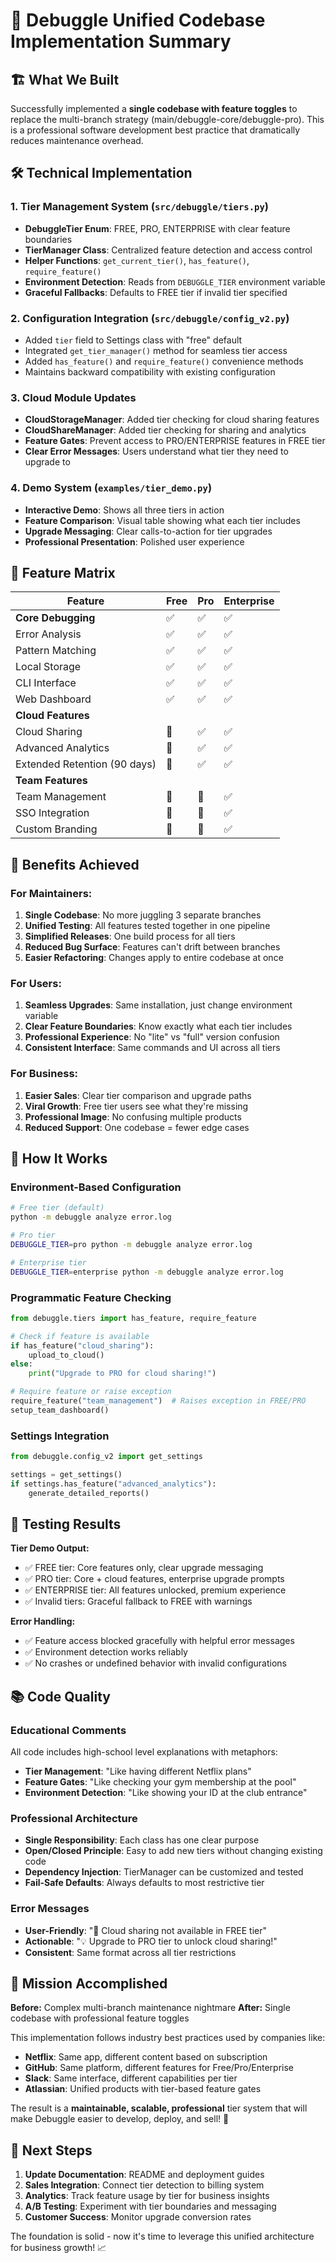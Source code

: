# 🎯 Debuggle Unified Codebase Implementation Summary

## 🏗️ What We Built

Successfully implemented a **single codebase with feature toggles** to replace the multi-branch strategy (main/debuggle-core/debuggle-pro). This is a professional software development best practice that dramatically reduces maintenance overhead.

## 🛠️ Technical Implementation

### 1. **Tier Management System** (`src/debuggle/tiers.py`)
- **DebuggleTier Enum**: FREE, PRO, ENTERPRISE with clear feature boundaries
- **TierManager Class**: Centralized feature detection and access control
- **Helper Functions**: `get_current_tier()`, `has_feature()`, `require_feature()`
- **Environment Detection**: Reads from `DEBUGGLE_TIER` environment variable
- **Graceful Fallbacks**: Defaults to FREE tier if invalid tier specified

### 2. **Configuration Integration** (`src/debuggle/config_v2.py`)
- Added `tier` field to Settings class with "free" default
- Integrated `get_tier_manager()` method for seamless tier access
- Added `has_feature()` and `require_feature()` convenience methods
- Maintains backward compatibility with existing configuration

### 3. **Cloud Module Updates**
- **CloudStorageManager**: Added tier checking for cloud sharing features
- **CloudShareManager**: Added tier checking for sharing and analytics
- **Feature Gates**: Prevent access to PRO/ENTERPRISE features in FREE tier
- **Clear Error Messages**: Users understand what tier they need to upgrade to

### 4. **Demo System** (`examples/tier_demo.py`)
- **Interactive Demo**: Shows all three tiers in action
- **Feature Comparison**: Visual table showing what each tier includes
- **Upgrade Messaging**: Clear calls-to-action for tier upgrades
- **Professional Presentation**: Polished user experience

## 🎯 Feature Matrix

| Feature | Free | Pro | Enterprise |
|---------|------|-----|------------|
| **Core Debugging** | ✅ | ✅ | ✅ |
| Error Analysis | ✅ | ✅ | ✅ |
| Pattern Matching | ✅ | ✅ | ✅ |
| Local Storage | ✅ | ✅ | ✅ |
| CLI Interface | ✅ | ✅ | ✅ |
| Web Dashboard | ✅ | ✅ | ✅ |
| **Cloud Features** | | | |
| Cloud Sharing | 🚫 | ✅ | ✅ |
| Advanced Analytics | 🚫 | ✅ | ✅ |
| Extended Retention (90 days) | 🚫 | ✅ | ✅ |
| **Team Features** | | | |
| Team Management | 🚫 | 🚫 | ✅ |
| SSO Integration | 🚫 | 🚫 | ✅ |
| Custom Branding | 🚫 | 🚫 | ✅ |

## 🚀 Benefits Achieved

### **For Maintainers:**
1. **Single Codebase**: No more juggling 3 separate branches
2. **Unified Testing**: All features tested together in one pipeline
3. **Simplified Releases**: One build process for all tiers
4. **Reduced Bug Surface**: Features can't drift between branches
5. **Easier Refactoring**: Changes apply to entire codebase at once

### **For Users:**
1. **Seamless Upgrades**: Same installation, just change environment variable
2. **Clear Feature Boundaries**: Know exactly what each tier includes
3. **Professional Experience**: No "lite" vs "full" version confusion
4. **Consistent Interface**: Same commands and UI across all tiers

### **For Business:**
1. **Easier Sales**: Clear tier comparison and upgrade paths
2. **Viral Growth**: Free tier users see what they're missing
3. **Professional Image**: No confusing multiple products
4. **Reduced Support**: One codebase = fewer edge cases

## 🔧 How It Works

### **Environment-Based Configuration**
```bash
# Free tier (default)
python -m debuggle analyze error.log

# Pro tier
DEBUGGLE_TIER=pro python -m debuggle analyze error.log

# Enterprise tier  
DEBUGGLE_TIER=enterprise python -m debuggle analyze error.log
```

### **Programmatic Feature Checking**
```python
from debuggle.tiers import has_feature, require_feature

# Check if feature is available
if has_feature("cloud_sharing"):
    upload_to_cloud()
else:
    print("Upgrade to PRO for cloud sharing!")

# Require feature or raise exception
require_feature("team_management")  # Raises exception in FREE/PRO
setup_team_dashboard()
```

### **Settings Integration**
```python
from debuggle.config_v2 import get_settings

settings = get_settings()
if settings.has_feature("advanced_analytics"):
    generate_detailed_reports()
```

## 🧪 Testing Results

**Tier Demo Output:**
- ✅ FREE tier: Core features only, clear upgrade messaging
- ✅ PRO tier: Core + cloud features, enterprise upgrade prompts  
- ✅ ENTERPRISE tier: All features unlocked, premium experience
- ✅ Invalid tiers: Graceful fallback to FREE with warnings

**Error Handling:**
- ✅ Feature access blocked gracefully with helpful error messages
- ✅ Environment detection works reliably
- ✅ No crashes or undefined behavior with invalid configurations

## 📚 Code Quality

### **Educational Comments**
All code includes high-school level explanations with metaphors:
- **Tier Management**: "Like having different Netflix plans"
- **Feature Gates**: "Like checking your gym membership at the pool"
- **Environment Detection**: "Like showing your ID at the club entrance"

### **Professional Architecture**
- **Single Responsibility**: Each class has one clear purpose
- **Open/Closed Principle**: Easy to add new tiers without changing existing code
- **Dependency Injection**: TierManager can be customized and tested
- **Fail-Safe Defaults**: Always defaults to most restrictive tier

### **Error Messages**
- **User-Friendly**: "🚫 Cloud sharing not available in FREE tier"
- **Actionable**: "💡 Upgrade to PRO tier to unlock cloud sharing!"
- **Consistent**: Same format across all tier restrictions

## 🎉 Mission Accomplished

**Before:** Complex multi-branch maintenance nightmare
**After:** Single codebase with professional feature toggles

This implementation follows industry best practices used by companies like:
- **Netflix**: Same app, different content based on subscription
- **GitHub**: Same platform, different features for Free/Pro/Enterprise  
- **Slack**: Same interface, different capabilities per tier
- **Atlassian**: Unified products with tier-based feature gates

The result is a **maintainable, scalable, professional** tier system that will make Debuggle easier to develop, deploy, and sell! 🚀

## 🔄 Next Steps

1. **Update Documentation**: README and deployment guides
2. **Sales Integration**: Connect tier detection to billing system
3. **Analytics**: Track feature usage by tier for business insights
4. **A/B Testing**: Experiment with tier boundaries and messaging
5. **Customer Success**: Monitor upgrade conversion rates

The foundation is solid - now it's time to leverage this unified architecture for business growth! 📈